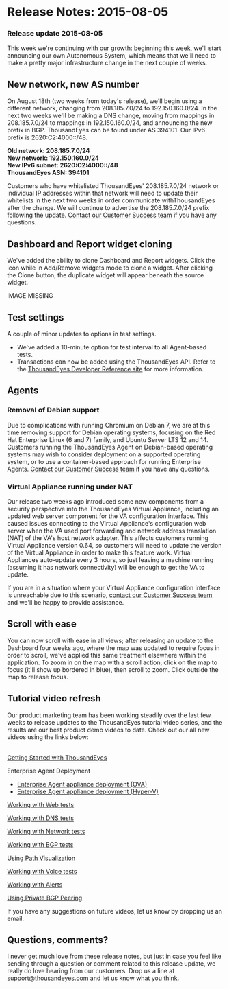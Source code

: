 # Release Notes: 2015-08-05

### Release update 2015-08-05

This week we're continuing with our growth: beginning this week, we'll start announcing our own Autonomous System, which means that we'll need to make a pretty major infrastructure change in the next couple of weeks.  
 

## New network, new AS number

On August 18th \(two weeks from today's release\), we'll begin using a different network, changing from 208.185.7.0/24 to 192.150.160.0/24. In the next two weeks we'll be making a DNS change, moving from mappings in 208.185.7.0/24 to mappings in 192.150.160.0/24, and announcing the new prefix in BGP.  ThousandEyes can be found under AS 394101.  Our IPv6 prefix is 2620:C2:4000::/48. 

**Old network: 208.185.7.0/24**  
**New network: 192.150.160.0/24**  
**New IPv6 subnet:  2620:C2:4000::/48**  
**ThousandEyes ASN: 394101**

Customers who have whitelisted ThousandEyes' 208.185.7.0/24 network or individual IP addresses within that network will need to update their whitelists in the next two weeks in order communicate withThousandEyes after the change. We will continue to advertise the 208.185.7.0/24 prefix following the update. [Contact our Customer Success team](mailto:support@thousandeyes.com?subject=New+Prefix+Help) if you have any questions.

## Dashboard and Report widget cloning

We've added the ability to clone Dashboard and Report widgets. Click the  icon while in Add/Remove widgets mode to clone a widget.  After clicking the Clone button, the duplicate widget will appear beneath the source widget. 

IMAGE MISSING

## Test settings

A couple of minor updates to options in test settings.

* We've added a 10-minute option for test interval to all Agent-based tests.
* Transactions can now be added using the ThousandEyes API. Refer to the [ThousandEyes Developer Reference site](http://developer.thousandeyes.com/) for more information.

## Agents

### Removal of Debian support

Due to complications with running Chromium on Debian 7, we are at this time removing support for Debian operating systems, focusing on the Red Hat Enterprise Linux \(6 and 7\) family, and Ubuntu Server LTS 12 and 14. Customers running the ThousandEyes Agent on Debian-based operating systems may wish to consider deployment on a supported operating system, or to use a container-based approach for running Enterprise Agents.  [Contact our Customer Success team](mailto:support@thousandeyes.com?subject=New+Prefix+Help) if you have any questions.

### Virtual Appliance running under NAT

Our release two weeks ago introduced some new components from a security perspective into the ThousandEyes Virtual Appliance, including an updated web server component for the VA configuration interface.  This caused issues connecting to the Virtual Appliance's configuration web server when the VA used port forwarding and network address translation \(NAT\) of the VA's host network adapter.  This affects customers running Virtual Appliance version 0.64, so customers will need to update the version of the Virtual Appliance in order to make this feature work.  Virtual Appliances auto-update every 3 hours, so just leaving a machine running \(assuming it has network connectivity\) will be enough to get the VA to update.

If you are in a situation where your Virtual Appliance configuration interface is unreachable due to this scenario, [contact our Customer Success team](mailto:support@thousandeyes.com?subject=VA+and+NAT) and we'll be happy to provide assistance.

## Scroll with ease

You can now scroll with ease in all views; after releasing an update to the Dashboard four weeks ago, where the map was updated to require focus in order to scroll, we've applied this same treatment elsewhere within the application.  To zoom in on the map with a scroll action, click on the map to focus \(it'll show up bordered in blue\), then scroll to zoom. Click outside the map to release focus.

## Tutorial video refresh

Our product marketing team has been working steadily over the last few weeks to release updates to the ThousandEyes tutorial video series, and the results are our best product demo videos to date.  Check out our all new videos using the links below:

[  
Getting Started with ThousandEyes](https://www.thousandeyes.com/resources/getting-started-tutorial)

Enterprise Agent Deployment

* [Enterprise Agent appliance deployment \(OVA\)](https://www.thousandeyes.com/resources/enterprise-agent-esxi-virtualbox-tutorial)
* [Enterprise Agent appliance deployment \(Hyper-V\)](https://www.thousandeyes.com/resources/enterprise-agent-hyperv-tutorial)

[Working with Web tests](https://www.thousandeyes.com/resources/web-tests-tutorial)

[Working with DNS tests](https://www.thousandeyes.com/resources/dns-tests-tutorial)

[Working with Network tests](https://www.thousandeyes.com/resources/network-tests-tutorial)

[Working with BGP tests](https://www.thousandeyes.com/resources/bgp-tests-tutorial)

[Using Path Visualization](https://www.thousandeyes.com/resources/path-visualization-tutorial)

[Working with Voice tests](https://www.thousandeyes.com/resources/voice-tests-tutorial)

[Working with Alerts](https://www.thousandeyes.com/resources/alerts-tutorial)

[Using Private BGP Peering](https://www.thousandeyes.com/resources/private-bgp-peering-tutorial)

If you have any suggestions on future videos, let us know by dropping us an email.

## Questions, comments?

I never get much love from these release notes, but just in case you feel like sending through a question or comment related to this release update, we really do love hearing from our customers. Drop us a line at [support@thousandeyes.com](mailto:support@thousandeyes.com?subject=2015-08-05+Update) and let us know what you think.

